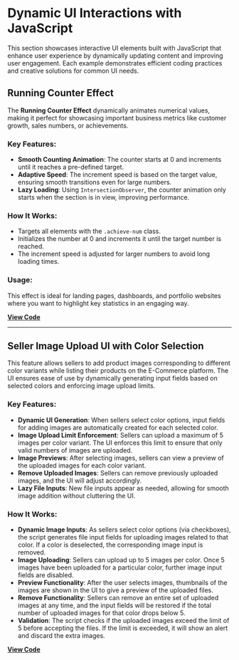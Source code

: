 # Dynamic UI Interactions with JavaScript

This section showcases interactive UI elements built with JavaScript that enhance user experience by dynamically updating content and improving user engagement. Each example demonstrates efficient coding practices and creative solutions for common UI needs.

## Running Counter Effect

The **Running Counter Effect** dynamically animates numerical values, making it perfect for showcasing important business metrics like customer growth, sales numbers, or achievements.

### Key Features:
- **Smooth Counting Animation**: The counter starts at 0 and increments until it reaches a pre-defined target.
- **Adaptive Speed**: The increment speed is based on the target value, ensuring smooth transitions even for large numbers.
- **Lazy Loading**: Using `IntersectionObserver`, the counter animation only starts when the section is in view, improving performance.

### How It Works:
- Targets all elements with the `.achieve-num` class.
- Initializes the number at 0 and increments it until the target number is reached.
- The increment speed is adjusted for larger numbers to avoid long loading times.

### Usage:
This effect is ideal for landing pages, dashboards, and portfolio websites where you want to highlight key statistics in an engaging way.

**[View Code](./running_counter_effect.js)**

---

## Seller Image Upload UI with Color Selection

This feature allows sellers to add product images corresponding to different color variants while listing their products on the E-Commerce platform. The UI ensures ease of use by dynamically generating input fields based on selected colors and enforcing image upload limits.

### Key Features:
- **Dynamic UI Generation**: When sellers select color options, input fields for adding images are automatically created for each selected color.
- **Image Upload Limit Enforcement**: Sellers can upload a maximum of 5 images per color variant. The UI enforces this limit to ensure that only valid numbers of images are uploaded.
- **Image Previews**: After selecting images, sellers can view a preview of the uploaded images for each color variant.
- **Remove Uploaded Images**: Sellers can remove previously uploaded images, and the UI will adjust accordingly.
- **Lazy File Inputs**: New file inputs appear as needed, allowing for smooth image addition without cluttering the UI.

### How It Works:
- **Dynamic Image Inputs**: As sellers select color options (via checkboxes), the script generates file input fields for uploading images related to that color. If a color is deselected, the corresponding image input is removed.
- **Image Uploading**: Sellers can upload up to 5 images per color. Once 5 images have been uploaded for a particular color, further image input fields are disabled.
- **Preview Functionality**: After the user selects images, thumbnails of the images are shown in the UI to give a preview of the uploaded files.
- **Remove Functionality**: Sellers can remove an entire set of uploaded images at any time, and the input fields will be restored if the total number of uploaded images for that color drops below 5.
- **Validation**: The script checks if the uploaded images exceed the limit of 5 before accepting the files. If the limit is exceeded, it will show an alert and discard the extra images.

**[View Code](./add_image_with_color.js)**
